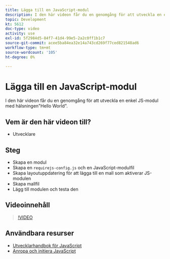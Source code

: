 ```yaml
---
title: Lägga till en JavaScript-modul
description: I den här videon får du en genomgång för att utveckla en enkel JS-modul med hälsningen"Hello World".
topic: Development
kt: 5612
doc-type: video
activity: use
exl-id: 5f2984d5-84f7-41d4-99e5-2a2c0ff1b1c7
source-git-commit: acee5ba84ea32e14a743cd269f77ced821548ad6
workflow-type: tm+mt
source-wordcount: '105'
ht-degree: 0%

---
```


# Lägga till en JavaScript-modul

I den här videon får du en genomgång för att utveckla en enkel JS-modul med hälsningen&quot;Hello World&quot;.

## Vem är den här videon till?

- Utvecklare

## Steg

- Skapa en modul
- Skapa en `requirejs-config.js` och en JavaScript-modulfil
- Skapa layoutuppdatering för att lägga till en mall som aktiverar JS-modulen
- Skapa mallfil
- Lägg till modulen och testa den

## Videoinnehåll

>[!VIDEO](https://video.tv.adobe.com/v/35790?quality=12&learn=on)

## Användbara resurser

- [Utvecklarhandbok för JavaScript](https://devdocs.magento.com/guides/v2.4/javascript-dev-guide/bk-javascript-dev-guide.html)
- [Anropa och initiera JavaScript](https://devdocs.magento.com/guides/v2.4/javascript-dev-guide/javascript/js_init.html)
